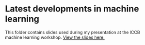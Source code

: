 # Latest developments in machine learning

This folder contains slides used during my presentation at the ICCB machine learning workshop. [View the slides here.](https://rawgit.com/jeffreyhanson/abstracts-and-slides/master/seminars/ICCB-ml-developments-22-07-2017/slides.html)
